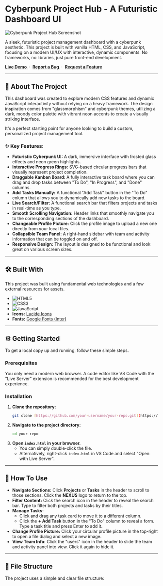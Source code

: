 #  Cyberpunk Project Hub - A Futuristic Dashboard UI

![Cyberpunk Project Hub Screenshot](https://i.imgur.com/8a6p4qj.png)

A sleek, futuristic project management dashboard with a cyberpunk aesthetic. This project is built with vanilla HTML, CSS, and JavaScript, focusing on a modern UI/UX with interactive, dynamic components. No frameworks, no libraries, just pure front-end development.

**[ Live Demo ](https://your-live-demo-link-here.com)** &nbsp;&middot;&nbsp; **[ Report a Bug ](https://github.com/your-username/your-repo/issues)** &nbsp;&middot;&nbsp; **[ Request a Feature ](https://github.com/your-username/your-repo/issues)**

---

## 🚀 About The Project

This dashboard was created to explore modern CSS features and dynamic JavaScript interactivity without relying on a heavy framework. The design inspiration comes from "glassmorphism" and cyberpunk themes, utilizing a dark, moody color palette with vibrant neon accents to create a visually striking interface.

It's a perfect starting point for anyone looking to build a custom, personalized project management tool.

### ✨ Key Features:

* **Futuristic Cyberpunk UI:** A dark, immersive interface with frosted glass effects and neon green highlights.
* **Interactive Progress Rings:** SVG-based circular progress bars that visually represent project completion.
* **Draggable Kanban Board:** A fully interactive task board where you can drag and drop tasks between "To Do", "In Progress", and "Done" columns.
* **Add Tasks Manually:** A functional "Add Task" button in the "To Do" column that allows you to dynamically add new tasks to the board.
* **Live Search/Filter:** A functional search bar that filters projects and tasks in real-time as you type.
* **Smooth Scrolling Navigation:** Header links that smoothly navigate you to the corresponding sections of the dashboard.
* **Changeable Profile Picture:** Click the profile image to upload a new one directly from your local files.
* **Collapsible Team Panel:** A right-hand sidebar with team and activity information that can be toggled on and off.
* **Responsive Design:** The layout is designed to be functional and look great on various screen sizes.

---

## 🛠️ Built With

This project was built using fundamental web technologies and a few external resources for assets.

* ![HTML5](https://img.shields.io/badge/HTML5-E34F26?style=for-the-badge&logo=html5&logoColor=white)
* ![CSS3](https://img.shields.io/badge/CSS3-1572B6?style=for-the-badge&logo=css3&logoColor=white)
* ![JavaScript](https://img.shields.io/badge/JavaScript-F7DF1E?style=for-the-badge&logo=javascript&logoColor=black)
* **Icons:** [Lucide Icons](https://lucide.dev/)
* **Fonts:** [Google Fonts (Inter)](https://fonts.google.com/specimen/Inter)

---

## ⚙️ Getting Started

To get a local copy up and running, follow these simple steps.

### Prerequisites

You only need a modern web browser. A code editor like VS Code with the "Live Server" extension is recommended for the best development experience.

### Installation

1.  **Clone the repository:**
    ```sh
    git clone [https://github.com/your-username/your-repo.git](https://github.com/your-username/your-repo.git)
    ```
2.  **Navigate to the project directory:**
    ```sh
    cd your-repo
    ```
3.  **Open `index.html` in your browser.**
    * You can simply double-click the file.
    * Alternatively, right-click `index.html` in VS Code and select "Open with Live Server".

---

## 📖 How To Use

* **Navigate Sections:** Click **Projects** or **Tasks** in the header to scroll to those sections. Click the **NEXUS** logo to return to the top.
* **Filter Content:** Click the search icon in the header to reveal the search bar. Type to filter both projects and tasks by their titles.
* **Manage Tasks:**
    * Click and drag any task card to move it to a different column.
    * Click the **+ Add Task** button in the "To Do" column to reveal a form. Type a task title and press Enter to add it.
* **Change Profile Picture:** Click your circular profile picture in the top-right to open a file dialog and select a new image.
* **View Team Info:** Click the "users" icon in the header to slide the team and activity panel into view. Click it again to hide it.

---

## 📂 File Structure

The project uses a simple and clear file structure:
